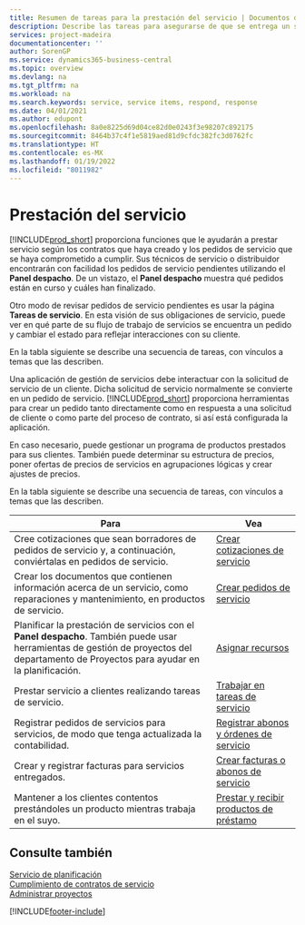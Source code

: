 ```yaml
---
title: Resumen de tareas para la prestación del servicio | Documentos de Microsoft
description: Describe las tareas para asegurarse de que se entrega un servicio de calidad y se cumplen los acuerdos con los clientes.
services: project-madeira
documentationcenter: ''
author: SorenGP
ms.service: dynamics365-business-central
ms.topic: overview
ms.devlang: na
ms.tgt_pltfrm: na
ms.workload: na
ms.search.keywords: service, service items, respond, response
ms.date: 04/01/2021
ms.author: edupont
ms.openlocfilehash: 8a0e8225d69d04ce82d0e0243f3e98207c892175
ms.sourcegitcommit: 8464b37c4f1e5819aed81d9cfdc382fc3d0762fc
ms.translationtype: HT
ms.contentlocale: es-MX
ms.lasthandoff: 01/19/2022
ms.locfileid: "8011982"
---
```

# <a name="delivering-service"></a>Prestación del servicio
[!INCLUDE[prod_short](includes/prod_short.md)] proporciona funciones que le ayudarán a prestar servicio según los contratos que haya creado y los pedidos de servicio que se haya comprometido a cumplir. Sus técnicos de servicio o distribuidor encontrarán con facilidad los pedidos de servicio pendientes utilizando el **Panel despacho**. De un vistazo, el **Panel despacho** muestra qué pedidos están en curso y cuáles han finalizado.  
  
Otro modo de revisar pedidos de servicio pendientes es usar la página **Tareas de servicio**. En esta visión de sus obligaciones de servicio, puede ver en qué parte de su flujo de trabajo de servicios se encuentra un pedido y cambiar el estado para reflejar interacciones con su cliente.  
  
En la tabla siguiente se describe una secuencia de tareas, con vínculos a temas que las describen.   

Una aplicación de gestión de servicios debe interactuar con la solicitud de servicio de un cliente. Dicha solicitud de servicio normalmente se convierte en un pedido de servicio. [!INCLUDE[prod_short](includes/prod_short.md)] proporciona herramientas para crear un pedido tanto directamente como en respuesta a una solicitud de cliente o como parte del proceso de contrato, si así está configurada la aplicación.  
  
En caso necesario, puede gestionar un programa de productos prestados para sus clientes. También puede determinar su estructura de precios, poner ofertas de precios de servicios en agrupaciones lógicas y crear ajustes de precios.  
  
En la tabla siguiente se describe una secuencia de tareas, con vínculos a temas que las describen.   
  
|**Para**|**Vea**|  
|------------|-------------|  
|Cree cotizaciones que sean borradores de pedidos de servicio y, a continuación, conviértalas en pedidos de servicio.|[Crear cotizaciones de servicio](service-how-to-create-service-quotes.md)|
|Crear los documentos que contienen información acerca de un servicio, como reparaciones y mantenimiento, en productos de servicio.|[Crear pedidos de servicio](service-how-to-create-service-orders.md)|
|Planificar la prestación de servicios con el **Panel despacho**. También puede usar herramientas de gestión de proyectos del departamento de Proyectos para ayudar en la planificación.|[Asignar recursos](service-how-to-allocate-resources.md)|  
|Prestar servicio a clientes realizando tareas de servicio.|[Trabajar en tareas de servicio](service-how-to-work-on-service-tasks.md)|  
|Registrar pedidos de servicios para servicios, de modo que tenga actualizada la contabilidad.|[Registrar abonos y órdenes de servicio](service-how-to-post-service-orders.md)|  
|Crear y registrar facturas para servicios entregados.|[Crear facturas o abonos de servicio](service-how-create-invoices.md)|  
|Mantener a los clientes contentos prestándoles un producto mientras trabaja en el suyo.| [Prestar y recibir productos de préstamo](service-how-to-lend-receive-loaners.md)|
  
## <a name="see-also"></a>Consulte también  
[Servicio de planificación](service-plan-service.md)  
[Cumplimiento de contratos de servicio](service-fulfill-service-contracts.md)  
[Administrar proyectos](projects-manage-projects.md)  


[!INCLUDE[footer-include](includes/footer-banner.md)]